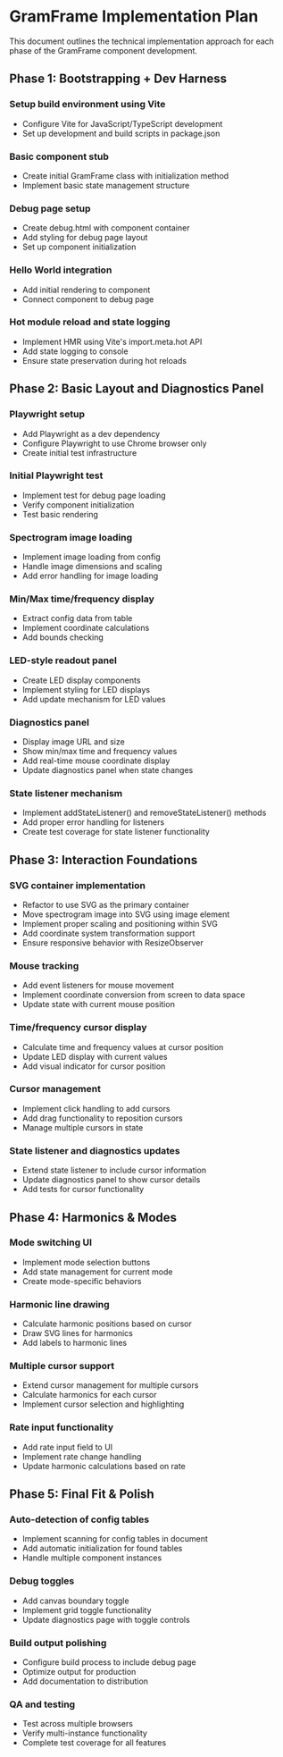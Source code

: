 # GramFrame Implementation Plan

This document outlines the technical implementation approach for each phase of the GramFrame component development.

## Phase 1: Bootstrapping + Dev Harness

### Setup build environment using Vite
- Configure Vite for JavaScript/TypeScript development
- Set up development and build scripts in package.json

### Basic component stub
- Create initial GramFrame class with initialization method
- Implement basic state management structure

### Debug page setup
- Create debug.html with component container
- Add styling for debug page layout
- Set up component initialization

### Hello World integration
- Add initial rendering to component
- Connect component to debug page

### Hot module reload and state logging
- Implement HMR using Vite's import.meta.hot API
- Add state logging to console
- Ensure state preservation during hot reloads

## Phase 2: Basic Layout and Diagnostics Panel

### Playwright setup
- Add Playwright as a dev dependency
- Configure Playwright to use Chrome browser only
- Create initial test infrastructure

### Initial Playwright test
- Implement test for debug page loading
- Verify component initialization
- Test basic rendering

### Spectrogram image loading
- Implement image loading from config
- Handle image dimensions and scaling
- Add error handling for image loading

### Min/Max time/frequency display
- Extract config data from table
- Implement coordinate calculations
- Add bounds checking

### LED-style readout panel
- Create LED display components
- Implement styling for LED displays
- Add update mechanism for LED values

### Diagnostics panel
- Display image URL and size
- Show min/max time and frequency values
- Add real-time mouse coordinate display
- Update diagnostics panel when state changes

### State listener mechanism
- Implement addStateListener() and removeStateListener() methods
- Add proper error handling for listeners
- Create test coverage for state listener functionality

## Phase 3: Interaction Foundations

### SVG container implementation
- Refactor to use SVG as the primary container
- Move spectrogram image into SVG using image element
- Implement proper scaling and positioning within SVG
- Add coordinate system transformation support
- Ensure responsive behavior with ResizeObserver

### Mouse tracking
- Add event listeners for mouse movement
- Implement coordinate conversion from screen to data space
- Update state with current mouse position

### Time/frequency cursor display
- Calculate time and frequency values at cursor position
- Update LED display with current values
- Add visual indicator for cursor position

### Cursor management
- Implement click handling to add cursors
- Add drag functionality to reposition cursors
- Manage multiple cursors in state

### State listener and diagnostics updates
- Extend state listener to include cursor information
- Update diagnostics panel to show cursor details
- Add tests for cursor functionality

## Phase 4: Harmonics & Modes

### Mode switching UI
- Implement mode selection buttons
- Add state management for current mode
- Create mode-specific behaviors

### Harmonic line drawing
- Calculate harmonic positions based on cursor
- Draw SVG lines for harmonics
- Add labels to harmonic lines

### Multiple cursor support
- Extend cursor management for multiple cursors
- Calculate harmonics for each cursor
- Implement cursor selection and highlighting

### Rate input functionality
- Add rate input field to UI
- Implement rate change handling
- Update harmonic calculations based on rate

## Phase 5: Final Fit & Polish

### Auto-detection of config tables
- Implement scanning for config tables in document
- Add automatic initialization for found tables
- Handle multiple component instances

### Debug toggles
- Add canvas boundary toggle
- Implement grid toggle functionality
- Update diagnostics page with toggle controls

### Build output polishing
- Configure build process to include debug page
- Optimize output for production
- Add documentation to distribution

### QA and testing
- Test across multiple browsers
- Verify multi-instance functionality
- Complete test coverage for all features
